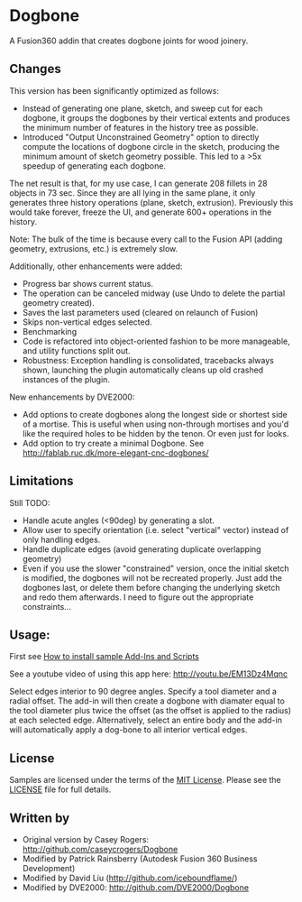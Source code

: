 # Dogbone

A Fusion360 addin that creates dogbone joints for wood joinery.


## Changes

This version has been significantly optimized as follows:
- Instead of generating one plane, sketch, and sweep cut for each dogbone, it groups the dogbones by their vertical
  extents and produces the minimum number of features in the history tree as possible.
- Introduced "Output Unconstrained Geometry" option to directly compute the locations of dogbone circle in the sketch,
  producing the minimum amount of sketch geometry possible. This led to a >5x speedup of generating each dogbone.

The net result is that, for my use case, I can generate 208 fillets in 28 objects in 73 sec. Since they are all lying
in the same plane, it only generates three history operations (plane, sketch, extrusion). Previously this would take
forever, freeze the UI, and generate 600+ operations in the history.

Note: The bulk of the time is because every call to the Fusion API (adding geometry, extrusions, etc.) is extremely
slow.

Additionally, other enhancements were added:
- Progress bar shows current status.
- The operation can be canceled midway (use Undo to delete the partial geometry created).
- Saves the last parameters used (cleared on relaunch of Fusion)
- Skips non-vertical edges selected.
- Benchmarking
- Code is refactored into object-oriented fashion to be more manageable, and utility functions split out.
- Robustness: Exception handling is consolidated, tracebacks always shown, launching the plugin automatically cleans up
  old crashed instances of the plugin.

New enhancements by DVE2000:
- Add options to create dogbones along the longest side or shortest side of a mortise. This is useful when using non-through
  mortises and you'd like the required holes to be hidden by the tenon. Or even just for looks.
- Add option to try create a minimal Dogbone. See http://fablab.ruc.dk/more-elegant-cnc-dogbones/

## Limitations


Still TODO:
- Handle acute angles (<90deg) by generating a slot.
- Allow user to specify orientation (i.e. select "vertical" vector) instead of only handling edges.
- Handle duplicate edges (avoid generating duplicate overlapping geometry)
- Even if you use the slower "constrained" version, once the initial sketch is modified, the dogbones will not be 
  recreated properly. Just add the dogbones last, or delete them before changing the underlying sketch and redo them afterwards.
  I need to figure out the appropriate constraints...

## Usage:

First see [How to install sample Add-Ins and Scripts](https://rawgit.com/AutodeskFusion360/AutodeskFusion360.github.io/master/Installation.html)

See a youtube video of using this app here:
http://youtu.be/EM13Dz4Mqnc

Select edges interior to 90 degree angles. Specify a tool diameter and a radial offset.
The add-in will then create a dogbone with diamater equal to the tool diameter plus
twice the offset (as the offset is applied to the radius) at each selected edge.
Alternatively, select an entire body and the add-in will automatically apply a dog-bone to all interior vertical edges.


## License

Samples are licensed under the terms of the [MIT License](http://opensource.org/licenses/MIT). Please see the [LICENSE](LICENSE) file for full details.


## Written by

- Original version by Casey Rogers: http://github.com/caseycrogers/Dogbone
- Modified by Patrick Rainsberry (Autodesk Fusion 360 Business Development)
- Modified by David Liu (http://github.com/iceboundflame/)
- Modified by DVE2000: http://github.com/DVE2000/Dogbone

